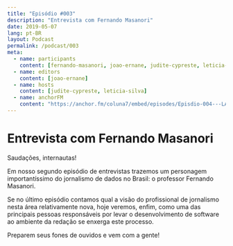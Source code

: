 ```yaml
---
title: "Episódio #003"
description: "Entrevista com Fernando Masanori"
date: 2019-05-07
lang: pt-BR
layout: Podcast
permalink: /podcast/003
meta:
  - name: participants
    content: [fernando-masanori, joao-ernane, judite-cypreste, leticia-silva]
  - name: editors
    content: [joao-ernane]
  - name: hosts
    content: [judite-cypreste, leticia-silva]
  - name: anchorFM
    content: "https://anchor.fm/coluna7/embed/episodes/Episdio-004---LAI-Sem-Sigilo-com-Fiquem-Sabendo-e493qp"
---
```


# Entrevista com Fernando Masanori

Saudações, internautas!

Em nosso segundo episódio de entrevistas trazemos um personagem importantíssimo do jornalismo de dados no Brasil: o professor Fernando Masanori.

Se no último episódio contamos qual a visão do profissional de jornalismo nesta área relativamente nova, hoje veremos, enfim, como uma das principais pessoas responsáveis por levar o desenvolvimento de software ao ambiente da redação se enxerga este processo.

Preparem seus fones de ouvidos e vem com a gente!

<!-- ### Links deste episódio:

- [Formulário para inscrição na newsletter Dados do Mês](https://eepurl.com/glBJrT)
- Financiamento coletivo - [https://apoia.se/colaboradados](https://apoia.se/colaboradados)

## Links Comentados no Episódio


### Créditos:

Imagens:
[Freepik.com](https://www.freepik.com/)
[Pexels.com](https://www.pexels.com)
[Unsplash.com](https://unsplash.com)

Músicas:

- [Audionautix - Alison](https://youtu.be/y6CfYKSyKQ0)
- [Josh Lippi & The Overtimers - Trieste](https://youtu.be/tEbcAxHZBQA)
- [Silent Partner - Parasail](https://youtu.be/fYulCy-HetY)
- [Freedom Trail Studio - I'm Happy For This Guitar](https://youtu.be/YdDmoPG7GU8)
- [Dan Lebowitz - Lone Wolf](https://youtu.be/BRSswu10V1k)
- [Dan Lebowitz - Top Down](https://youtu.be/cPhsjohaSFA) -->

